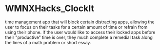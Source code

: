 # WMNXHacks_ClockIt
time management app that will block certain distracting apps, allowing the user to focus on their tasks for a certain 
amount of time or refrain from using their phone. 
If the user would like to access their locked apps before their "productive" time is over, they much complete a remedial task
along the lines of a math problem or short essay. 
